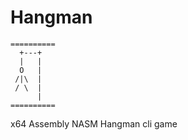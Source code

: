 # Hangman
````
==========
  +---+
  |   |
  O   |
 /|\  |
 / \  |
      |
==========
````

x64 Assembly NASM Hangman cli game
